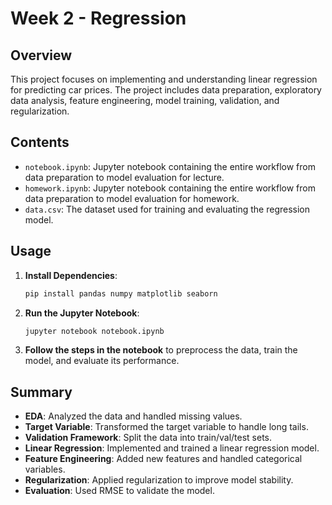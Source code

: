 # Week 2 - Regression

## Overview

This project focuses on implementing and understanding linear regression for predicting car prices. The project includes data preparation, exploratory data analysis, feature engineering, model training, validation, and regularization.

## Contents

- `notebook.ipynb`: Jupyter notebook containing the entire workflow from data preparation to model evaluation for lecture.
- `homework.ipynb`: Jupyter notebook containing the entire workflow from data preparation to model evaluation for homework.
- `data.csv`: The dataset used for training and evaluating the regression model.

## Usage

1. **Install Dependencies**:
    ```bash
    pip install pandas numpy matplotlib seaborn
    ```

2. **Run the Jupyter Notebook**:
    ```bash
    jupyter notebook notebook.ipynb
    ```

3. **Follow the steps in the notebook** to preprocess the data, train the model, and evaluate its performance.

## Summary

- **EDA**: Analyzed the data and handled missing values.
- **Target Variable**: Transformed the target variable to handle long tails.
- **Validation Framework**: Split the data into train/val/test sets.
- **Linear Regression**: Implemented and trained a linear regression model.
- **Feature Engineering**: Added new features and handled categorical variables.
- **Regularization**: Applied regularization to improve model stability.
- **Evaluation**: Used RMSE to validate the model.
